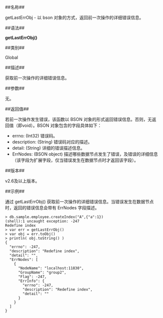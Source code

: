 ##名称##

getLastErrObj - 以 bson 对象的方式，返回前一次操作的详细错误信息。

##语法##

**getLastErrObj()**

##类别##

Global

##描述##

获取前一次操作的详细错误信息。

##参数##

无。

##返回值##

若前一次操作发生错误，该函数以 BSON 对象的形式返回错误信息。否则，无返回值（即void）。BSON 对象包含的字段具体如下：

* errno: (Int32) 错误码。
* description: (String) 错误码对应的描述。
* detail: (String) 详细的错误描述信息。
* ErrNodes: (BSON object) 描述哪些数据节点发生了错误，及错误的详细信息（该字段为扩展字段，仅当错误发生在数据节点时才返回该字段）。

##版本##

v2.6及以上版本。

##示例##

通过 getLastErrObj() 获取前一次操作的详细错误信息。当错误发生在数据节点时，返回的错误信息会带有 ErrNodes 字段描述。

```lang-javascript
> db.sample.employee.createIndex("A",{"a":1})
(shell):1 uncaught exception: -247
Redefine index
> var err = getLastErrObj()
> var obj = err.toObj()
> println( obj.toString() )
{
  "errno": -247,
  "description": "Redefine index",
  "detail": "",
  "ErrNodes": [
    {
      "NodeName": "localhost:11830",
      "GroupName": "group2",
      "Flag": -247,
      "ErrInfo": {
        "errno": -247,
        "description": "Redefine index",
        "detail": ""
      }
    }
  ]
}
```